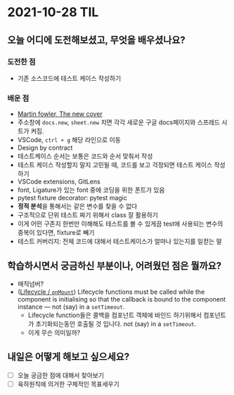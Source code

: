 # 2021-10-28 TIL

## 오늘 어디에 도전해보셨고, 무엇을 배우셨나요?

### 도전한 점

- 기존 소스코드에 테스트 케이스 작성하기

### 배운 점

- [Martin fowler, The new cover](https://martinfowler.com/articles/refactoring-2nd-ed.html#new-cover)
- 주소창에 `docs.new`, `sheet.new` 치면 각각 새로운 구글 docs페이지와 스프레드 시트가 켜짐.
- VSCode, `ctrl + g` 해당 라인으로 이동 
- Design by contract <!-- TODO: 찾아보기 -->
- 테스트케이스 순서는 보통은 코드와 순서 맞춰서 작성
- 테스트 케이스 작성할지 말지 고민될 때, 코드를 보고 걱정되면 테스트 케이스 작성하기
- VSCode extensions, GitLens
- font, Ligature가 있는 font 중에 코딩을 위한 폰트가 있음 <!-- TODO: VSCode에 적용하기 -->
- pytest fixture decorator: pytest magic
- **정적 분석**을 통해서는 같은 변수를 찾을 수 없다 <!-- TODO: 질문하기 -->
- 구조적으로 단위 테스트 짜기 위해서 class 잘 활용하기
- 이게 어떤 구존지 한번만 이해해도 테스트를 볼 수 있게끔 test에 사용되는 변수의 중복이 있다면, fixture로 빼기 
- 테스트 커버리지: 전체 코드에 대해서 테스트케이스가 얼마나 있는지를 일컫는 말
<!-- - 경계값과 일치하면 허용 1~5 사이, 1? 5? 일때는 에러나는지?  -->
## 학습하시면서 궁금하신 부분이나, 어려웠던 점은 뭘까요?
- 매직넘버? <!-- TODO: 질문하기 -->
- ([Lifecycle / `onMount`](https://svelte.dev/tutorial/onmount)) Lifecycle functions must be called while the component is initialising so that the callback is bound to the component instance — not (say) in a `setTimeout`.
  - Lifecycle function들은 콜백을 컴포넌트 객체에 바인드 하기위해서 컴포넌트가 초기화되는동안 호출될 것 입니다.  not (say) in a `setTimeout`. 
  - 이게 무슨 의미일까? <!-- TODO: 질문하기 -->
  
## 내일은 어떻게 해보고 싶으세요?

- [ ] 오늘 궁금한 점에 대해서 찾아보기
- [ ] 육하원칙에 의거한 구체적인 목표세우기

